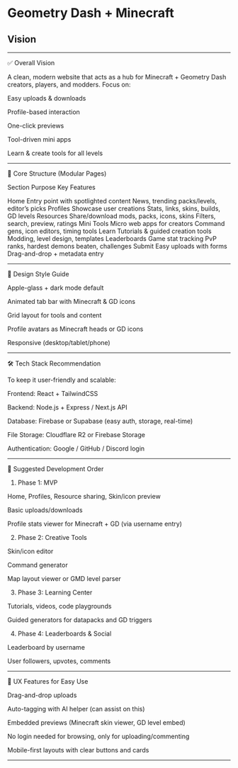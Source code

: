 # Geometry Dash + Minecraft 
## Vision
---

✅ Overall Vision

A clean, modern website that acts as a hub for Minecraft + Geometry Dash creators, players, and modders. Focus on:

Easy uploads & downloads

Profile-based interaction

One-click previews

Tool-driven mini apps

Learn & create tools for all levels



---

🧱 Core Structure (Modular Pages)

Section	Purpose	Key Features

Home	Entry point with spotlighted content	News, trending packs/levels, editor’s picks
Profiles	Showcase user creations	Stats, links, skins, builds, GD levels
Resources	Share/download mods, packs, icons, skins	Filters, search, preview, ratings
Mini Tools	Micro web apps for creators	Command gens, icon editors, timing tools
Learn	Tutorials & guided creation tools	Modding, level design, templates
Leaderboards	Game stat tracking	PvP ranks, hardest demons beaten, challenges
Submit	Easy uploads with forms	Drag-and-drop + metadata entry



---

🎨 Design Style Guide

Apple-glass + dark mode default

Animated tab bar with Minecraft & GD icons

Grid layout for tools and content

Profile avatars as Minecraft heads or GD icons

Responsive (desktop/tablet/phone)



---

🛠️ Tech Stack Recommendation

To keep it user-friendly and scalable:

Frontend: React + TailwindCSS

Backend: Node.js + Express / Next.js API

Database: Firebase or Supabase (easy auth, storage, real-time)

File Storage: Cloudflare R2 or Firebase Storage

Authentication: Google / GitHub / Discord login



---

🔄 Suggested Development Order

1. Phase 1: MVP

Home, Profiles, Resource sharing, Skin/icon preview

Basic uploads/downloads

Profile stats viewer for Minecraft + GD (via username entry)



2. Phase 2: Creative Tools

Skin/icon editor

Command generator

Map layout viewer or GMD level parser



3. Phase 3: Learning Center

Tutorials, videos, code playgrounds

Guided generators for datapacks and GD triggers



4. Phase 4: Leaderboards & Social

Leaderboard by username

User followers, upvotes, comments





---

🔐 UX Features for Easy Use

Drag-and-drop uploads

Auto-tagging with AI helper (can assist on this)

Embedded previews (Minecraft skin viewer, GD level embed)

No login needed for browsing, only for uploading/commenting

Mobile-first layouts with clear buttons and cards



---
